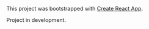 This project was bootstrapped with [Create React App](https://github.com/facebook/create-react-app).

Project in development.

